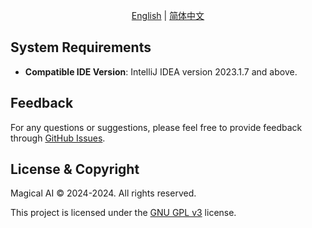 <p align="center">
  <a href="./README.md">English</a> |
  <a href="./README_zh.md">简体中文</a>
</p>


## System Requirements

- **Compatible IDE Version**: IntelliJ IDEA version 2023.1.7 and above.

## Feedback

For any questions or suggestions, please feel free to provide feedback through [GitHub Issues](https://github.com/z-incubator/magical-ai-intellij-plugin/issues).

## License & Copyright

Magical AI © 2024-2024. All rights reserved.

This project is licensed under the [GNU GPL v3](https://www.gnu.org/licenses/gpl-3.0.html) license.
